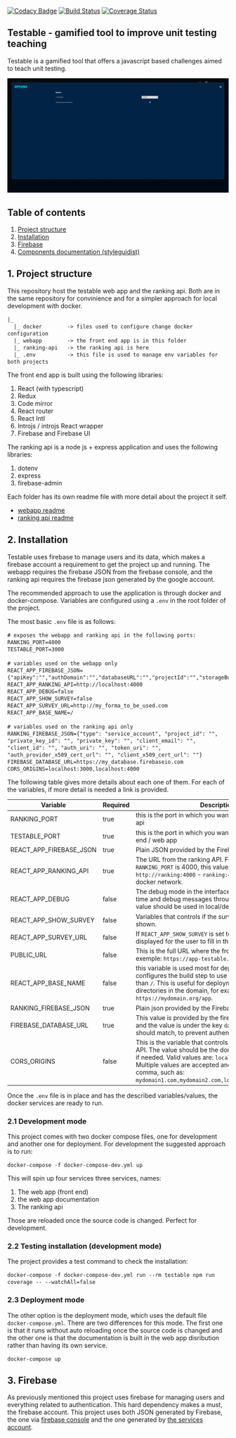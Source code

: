 [![Codacy Badge](https://api.codacy.com/project/badge/Grade/b22163ba0ed9450d89d6e7b2ef71b886)](https://app.codacy.com/app/matheus-marabesi/testable?utm_source=github.com&utm_medium=referral&utm_content=marabesi/testable&utm_campaign=Badge_Grade_Settings)
[![Build Status](https://travis-ci.org/marabesi/testable.svg?branch=master)](https://travis-ci.org/marabesi/testable)
[![Coverage Status](https://coveralls.io/repos/github/marabesi/testable/badge.svg?branch=master)](https://coveralls.io/github/marabesi/testable?branch=master)

## Testable - gamified tool to improve unit testing teaching

Testable is a gamified tool that offers a javascript based challenges aimed to
teach unit testing.

![Testable intro](concept.gif "Testable")

## Table of contents

1. [Project structure](#1-project-structure)
2. [Installation](#2-installation)
3. [Firebase](#3-firebase)
4. [Components documentation (styleguidist)](https://app-testable.herokuapp.com/docs/index.html)

## 1. Project structure

This repository host the testable web app and the ranking api. Both are
in the same repository for convinience and for a simpler approach
for local development with docker.

```
|_
  |_ docker        -> files used to configure change docker configuration
  |_ webapp        -> the front end app is in this folder
  |_ ranking-api   -> the ranking api is here
  |_ .env          -> this file is used to manage env variables for both projects
```

The front end app is built using the following libraries:

1. React (with typescript)
2. Redux
3. Code mirror
4. React router
5. React Intl
6. Introjs / introjs React wrapper
7. Firebase and Firebase UI

The ranking api is a node js + express application and uses the following libraries:

1. dotenv
2. express
3. firebase-admin

Each folder has its own readme file with more detail about the project it self.

- [webapp readme](webapp/README.md)
- [ranking api readme](ranking-api/README.md)

## 2. Installation

Testable uses firebase to manage users and its data, which makes a firebase
account a requirement to get the project up and running. The webapp
requires the firebase JSON from the firebase console, and the ranking
api requires the firebase json generated by the google account.

The recommended approach to use the application is through docker and docker-compose.
Variables are configured using a `.env` in the root folder of the project.

The most basic `.env` file is as follows:

```
# exposes the webapp and ranking api in the following ports:
RANKING_PORT=4000
TESTABLE_PORT=3000

# variables used on the webapp only
REACT_APP_FIREBASE_JSON={"apiKey":"","authDomain":"","databaseURL":"","projectId":"","storageBucket":"","messagingSenderId":"","appId":""}
REACT_APP_RANKING_API=http://localhost:4000
REACT_APP_DEBUG=false
REACT_APP_SHOW_SURVEY=false
REACT_APP_SURVEY_URL=http://my_forma_to_be_used.com
REACT_APP_BASE_NAME=/

# variables used on the ranking api only
RANKING_FIREBASE_JSON={"type": "service_account", "project_id": "", "private_key_id": "", "private_key": "", "client_email": "", "client_id": "", "auth_uri": "", "token_uri": "", "auth_provider_x509_cert_url": "", "client_x509_cert_url": ""}
FIREBASE_DATABASE_URL=https://my_database.firebaseio.com
CORS_ORIGINS=localhost:3000,localhost:4000
```

The following table gives more details about each one of them. For each
of the variables, if more detail is needed a link is provided.

|Variable|Required|Description|
|--------|--------|-----------|
|RANKING_PORT|true|this is the port in which you want to expose the ranking api|
|TESTABLE_PORT|true|this is the port in which you want to expose the front end / web app|
|REACT_APP_FIREBASE_JSON|true|Plain JSON provided by the Firebase console|
|REACT_APP_RANKING_API|true|The URL from the ranking API. For example, if the `RANKING_PORT` is 4000, this value would be `http://ranking:4000` - `ranking:4000` comes from the docker network.|
|REACT_APP_DEBUG|false|The debug mode in the interface allows a fast travel in time and debug messages through the dev tool. This value should be used in local/development mode only|
|REACT_APP_SHOW_SURVEY|false|Variables that controls if the survey button show be shown.|
|REACT_APP_SURVEY_URL|false|If `REACT_APP_SHOW_SURVEY` is set to true, then this URL is displayed for the user to fill in the survey.|
|PUBLIC_URL|false|This is the full URL where the frontend is running, for exemple: `https://app-testable.herokuapp.com`|
|REACT_APP_BASE_NAME|false|this variable is used most for deployment purposes. It configures the build step to use a different base name than `/`. This is useful for deployments under sub directories in the domain, for example: `https://mydomain.org/app`.|
|RANKING_FIREBASE_JSON|true|Plain json provided by the Firebase services account|
|FIREBASE_DATABASE_URL|true|This value is provided by the firebase console JSON, and the value is under the key `databaseURL`. Both values should match, to prevent authentication issues.|
|CORS_ORIGINS|false|This is the variable that controls the CORS in the ranking API. The value should be the domain name and the port if needed. Valid values are: `localhost` or `localhost:3000`. Multiple values are accepted and they must be split by comma, such as: `mydomain1.com,mydomain2.com,localhost:3000,localhost` |

Once the `.env` file is in place and has the described variables/values,
the docker services are ready to run.

### 2.1 Development mode

This project comes with two docker compose files, one for development and another
one for deployment. For development the suggested approach is to run:

```
docker-compose -f docker-compose-dev.yml up
```

This will spin up four services three services, names:

1. The web app (front end)
2. the web app documentation
3. The ranking api

Those are reloaded once the source code is changed. Perfect for development.

### 2.2 Testing installation (development mode)

The project provides a test command to check the installation:

```
docker-compose -f docker-compose-dev.yml run --rm testable npm run coverage -- --watchAll=false
```

### 2.3 Deployment mode

The other option is the deployment mode, which uses the default file `docker-compose.yml`.
There are two differences for this mode. The first one is that it runs without
auto reloading once the source code is changed and the other one is that
the documentation is built in the web app disribution rather than having its own service.

```
docker-compose up
```

## 3. Firebase

As previously mentioned this project uses firebase for managing users and
everything related to authentication. This hard dependency makes a must,
the firebase account. This project uses both JSON generated by Firebase,
the one via [firebase console](https://console.firebase.google.com) and
the one generated by [the services account](https://firebase.google.com/docs/admin/setup).